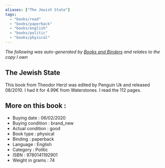 ```yaml
---
aliases: ["The Jewish State"] 
tags: 
  - "books/read" 
  - "books/paperback" 
  - "books/english"
  - "books/politic"
  - "books/physical"
---
```


_The following was auto-generated by [Books and Binders](Books%20and%20Binders.md) and relates to the copy I own_
## The Jewish State
This book from Theodor Herzl was edited by Penguin Uk and released 08/2010. I had it for 4.99€ from Waterstones. I read the 112 pages.

## More on this book :
- Buying date : 06/02/2020
- Buying condition : brand_new
- Actual condition : good
- Book type : physical
- Binding : paperback
- Language : English
- Category : Politic
- ISBN : 9780141192901
- Weight in grams : 74
